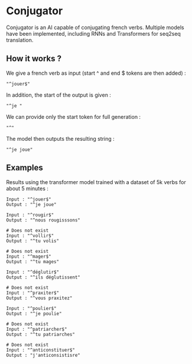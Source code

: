 # Conjugator
Conjugator is an AI capable of conjugating french verbs.
Multiple models have been implemented,
including RNNs and Transformers for seq2seq translation.

## How it works ?
We give a french verb as input (start ^ and end $ tokens are then added) :
```
"^jouer$"
```

In addition, the start of the output is given :
```
"^je "
```

We can provide only the start token for full generation :
```
"^"
```

The model then outputs the resulting string :
```
"^je joue"
```

## Examples
Results using the transformer model trained with a dataset of 5k verbs for
about 5 minutes :
```
Input : "^jouer$"
Output : "^je joue"

Input : "^rougir$"
Output : "^nous rougisssons"

# Does not exist
Input : "^vollir$"
Output : "^tu volis"

# Does not exist
Input : "^mager$"
Output : "^tu mages"

Input : "^déglutir$"
Output : "^ils déglutissent"

# Does not exist
Input : "^praxiter$"
Output : "^vous praxitez"

Input : "^poulier$"
Output : "^je poulie"

# Does not exist
Input : "^patriarcher$"
Output : "^tu patriarches"

# Does not exist
Input : "^anticonstituer$"
Output : "j'anticonsistisre"
```
